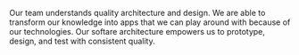 Our team understands quality architecture and design. We are able to transform our knowledge into apps that we can play around with because of our technologies. Our softare architecture empowers us to prototype, design, and test with consistent quality. 